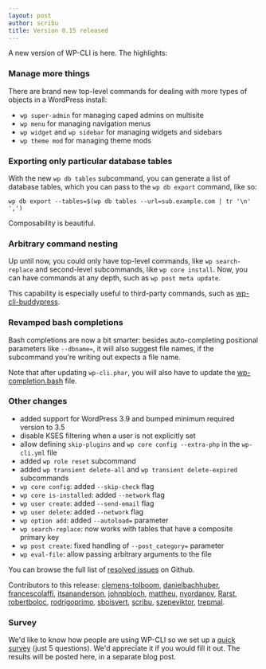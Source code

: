```yaml
---
layout: post
author: scribu
title: Version 0.15 released
---
```

A new version of WP-CLI is here. The highlights:

### Manage more things

There are brand new top-level commands for dealing with more types of objects in a WordPress install:

* `wp super-admin` for managing caped admins on multisite
* `wp menu` for managing navigation menus
* `wp widget` and `wp sidebar` for managing widgets and sidebars
* `wp theme mod` for managing theme mods

### Exporting only particular database tables

With the new `wp db tables` subcommand, you can generate a list of database tables, which you can pass to the `wp db export` command, like so:

	wp db export --tables=$(wp db tables --url=sub.example.com | tr '\n' ',')

Composability is beautiful.

### Arbitrary command nesting

Up until now, you could only have top-level commands, like `wp search-replace` and second-level subcommands, like `wp core install`. Now, you can have commands at any depth, such as `wp post meta update`.

This capability is especially useful to third-party commands, such as [wp-cli-buddypress][bp].

### Revamped bash completions

Bash completions are now a bit smarter: besides auto-completing positional parameters like `--dbname=`, it will also suggest file names, if the subcommand you're writing out expects a file name.

Note that after updating `wp-cli.phar`, you will also have to update the [wp-completion.bash][bash] file.

<div class="announcement changes" markdown="1">

### <i class="icon-info-circled"></i> Other changes

* added support for WordPress 3.9 and bumped minimum required version to 3.5
* disable KSES filtering when a user is not explicitly set
* allow defining `skip-plugins` and `wp core config --extra-php` in the `wp-cli.yml` file
* added `wp role reset` subcommand
* added `wp transient delete-all` and `wp transient delete-expired` subcommands
* `wp core config`: added `--skip-check` flag
* `wp core is-installed`: added `--network` flag
* `wp user create`: added `--send-email` flag
* `wp user delete`: added `--network` flag
* `wp option add`: added `--autoload=` parameter
* `wp search-replace`: now works with tables that have a composite primary key
* `wp post create`: fixed handling of `--post_category=` parameter
* `wp eval-file`: allow passing arbitrary arguments to the file

You can browse the full list of [resolved issues](https://github.com/wp-cli/wp-cli/issues?milestone=21&page=1&state=closed) on Github.

Contributors to this release: [clemens-tolboom](https://github.com/clemens-tolboom), [danielbachhuber](https://github.com/danielbachhuber), [francescolaffi](https://github.com/francescolaffi), [itsananderson](https://github.com/itsananderson), [johnpbloch](https://github.com/johnpbloch), [mattheu](https://github.com/mattheu), [nyordanov](https://github.com/nyordanov), [Rarst](https://github.com/Rarst), [robertboloc](https://github.com/robertboloc), [rodrigoprimo](https://github.com/rodrigoprimo), [sboisvert](https://github.com/sboisvert), [scribu](https://github.com/scribu), [szepeviktor](https://github.com/szepeviktor), [trepmal](https://github.com/trepmal). 

</div>

### Survey

We'd like to know how people are using WP-CLI so we set up a [quick survey][survey] (just 5 questions). We'd appreciate it if you would fill it out. The results will be posted here, in a separate blog post.

[bash]: https://raw.githubusercontent.com/wp-cli/wp-cli/master/utils/wp-completion.bash
[bp]: https://github.com/boonebgorges/wp-cli-buddypress
[survey]: https://docs.google.com/forms/d/1oW7GHAoE4e1YMVWvbQlz3n_lziDdHQUlKeMm4x0_6XA/viewform
